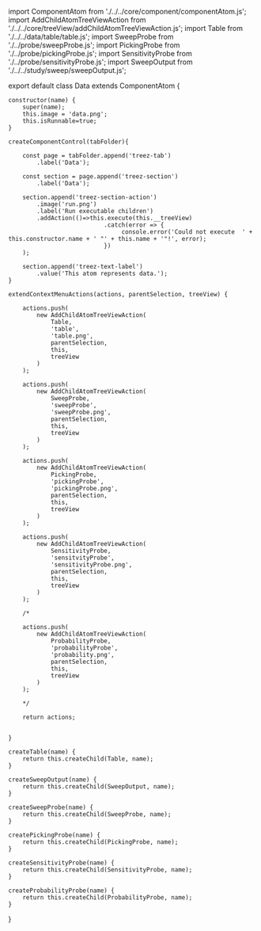 import ComponentAtom from './../../core/component/componentAtom.js';
import AddChildAtomTreeViewAction from './../../core/treeView/addChildAtomTreeViewAction.js';
import Table from './../../data/table/table.js';
import SweepProbe from './../probe/sweepProbe.js';
import PickingProbe from './../probe/pickingProbe.js';
import SensitivityProbe from './../probe/sensitivityProbe.js';
import SweepOutput from './../../study/sweep/sweepOutput.js';

export default class Data extends ComponentAtom {
   
	constructor(name) {		
		super(name);
		this.image = 'data.png';
		this.isRunnable=true;		
	}
	
	createComponentControl(tabFolder){    
	     
		const page = tabFolder.append('treez-tab')
			.label('Data'); 
		
		const section = page.append('treez-section')
    		.label('Data');

    	section.append('treez-section-action')
            .image('run.png')
            .label('Run executable children')
            .addAction(()=>this.execute(this.__treeView)
            				   .catch(error => {
            					   	console.error('Could not execute  ' + this.constructor.name + ' "' + this.name + '"!', error);            					   
            				   })
        );
	
		section.append('treez-text-label')
			.value('This atom represents data.');		
	}	

	extendContextMenuActions(actions, parentSelection, treeView) {
		
		actions.push(
			new AddChildAtomTreeViewAction(
				Table,
				'table',
				'table.png',
				parentSelection,
				this,
				treeView
			)
		);
		
		actions.push(
			new AddChildAtomTreeViewAction(
				SweepProbe,
				'sweepProbe',
				'sweepProbe.png',
				parentSelection,
				this,				
				treeView
			)
		);		
		
		actions.push( 
			new AddChildAtomTreeViewAction(
				PickingProbe,
				'pickingProbe',
				'pickingProbe.png',
				parentSelection,
				this,				
				treeView
			)
		);
		
		actions.push( 
			new AddChildAtomTreeViewAction(
				SensitivityProbe,
				'sensitvityProbe',
				'sensitivityProbe.png',
				parentSelection,
				this,
				treeView
			)
		);
		
		/*
		
		actions.push( 
			new AddChildAtomTreeViewAction(
				ProbabilityProbe,
				'probabilityProbe',
				'probability.png',
				parentSelection,
				this,				
				treeView
			)
		);		
		
		*/
		
		return actions;
		

	}	

	createTable(name) {
		return this.createChild(Table, name);		
	}	

	createSweepOutput(name) {
		return this.createChild(SweepOutput, name);		
	}
	
	createSweepProbe(name) {
		return this.createChild(SweepProbe, name);		
	}
	
	createPickingProbe(name) {
		return this.createChild(PickingProbe, name);		
	}
	
	createSensitivityProbe(name) {
		return this.createChild(SensitivityProbe, name);		
	}
	
	createProbabilityProbe(name) {
		return this.createChild(ProbabilityProbe, name);		
	}

}
